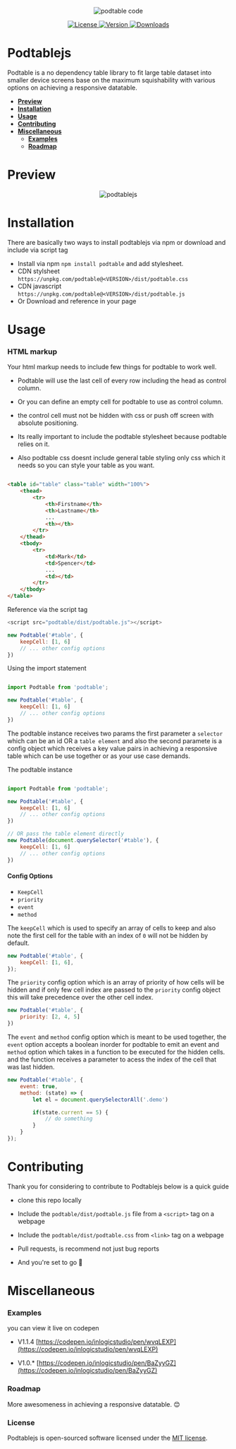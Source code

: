 <p align="center"><img src="/art/code.png" alt="podtable code"></p>

<p align="center">
    <a href="https://github.com/inlogicstudio/podtable">
        <img src="https://badgen.net/github/license/inlogicstudio/podtable?color=green" alt="License">
    </a>
    <a href="https://www.npmjs.com/package/podtable">
        <img src="https://badgen.net/npm/v/podtable?color=red" alt="Version">
    </a>
    <a href="https://www.npmjs.com/package/podtable">
        <img src="https://badgen.net/npm/dt/podtable" alt="Downloads">
    </a>
</p>

# Podtablejs

Podtable is a no dependency table library to fit large table dataset into smaller device screens base on the maximum squishability with various options on achieving a responsive datatable.

- [**Preview**](#preview)
- [**Installation**](#installation)
- [**Usage**](#usage)
- [**Contributing**](#contributing)
- [**Miscellaneous**](#miscellaneous)
    - [**Examples**](#examples)
    - [**Roadmap**](#roadmap)


# Preview

<p align="center">
    <img src="art/podtablejs.png" alt="podtablejs">
</p>

# Installation

There are basically two ways to install podtablejs via npm or download and include via script tag

* Install via npm `npm install podtable` and add stylesheet.
* CDN stylsheet `https://unpkg.com/podtable@<VERSION>/dist/podtable.css` 
* CDN javascript `https://unpkg.com/podtable@<VERSION>/dist/podtable.js`
* Or Download and reference in your page


# Usage

### HTML markup

Your html markup needs to include few things for podtable to work well.

* Podtable will use the last cell of every row including the head as control column.

* Or you can define an empty cell for podtable to use as control column.

* the control cell must not be hidden with css or push off screen with absolute positioning.

* Its really important to include the podtable stylesheet because podtable relies on it.

* Also podtable css doesnt include general table styling only css which it needs so you can style your table as you want.


```html

<table id="table" class="table" width="100%">
    <thead>
        <tr>
            <th>Firstname</th>
            <th>Lastname</th>
            ...
            <th></th>
        </tr>
    </thead>
    <tbody>
        <tr>
            <td>Mark</td>
            <td>Spencer</td>
            ...
            <td></td>
        </tr>
    </tbody>
</table>

```

Reference via the script tag
```js
<script src="podtable/dist/podtable.js"></script> 

new Podtable('#table', {
    keepCell: [1, 6]
    // ... other config options
})

```

Using the import statement 

```js

import Podtable from 'podtable';

new Podtable('#table', {
    keepCell: [1, 6]
    // ... other config options
})

```

The podtable instance receives two params the first parameter a `selector` which can be an id OR a `table element` and also the second paramete is a config object which receives a key value pairs in achieving a responsive table which can be use together or as your use case demands.

The podtable instance

```js

import Podtable from 'podtable';

new Podtable('#table', {
    keepCell: [1, 6]
    // ... other config options
})

// OR pass the table element directly
new Podtable(document.querySelector('#table'), {
    keepCell: [1, 6]
    // ... other config options
})

```

#### Config Options

* `KeepCell`
* `priority`
* `event`
* `method`

The `keepCell` which is used to specify an array of cells to keep
and also note the first cell for the table with an index of `0` will not be hidden by default.

```js
new Podtable('#table', {
    keepCell: [1, 6],
});
```

The `priority` config option which is an array of priority of how cells will be hidden and if only few cell index are passed to the `priority` config object this will take precedence over the other cell index.

```js
new Podtable('#table', {
    priority: [2, 4, 5]
})
```
The `event` and `method` config option which is meant to be used together, the `event` option accepts a boolean inorder for podtable to emit an event and `method` option which takes in a function to be executed for the hidden cells. and the function receives a parameter to acess the index of the cell that was last hidden.

```js
new Podtable('#table', {
    event: true,
    method: (state) => {
        let el = document.querySelectorAll('.demo')

        if(state.current == 5) {
            // do something
        }
    }
});
```


# Contributing

Thank you for considering to contribute to Podtablejs below is a quick guide

* clone this repo locally

* Include the `podtable/dist/podtable.js` file from a `<script>` tag on a webpage
* Include the  `podtable/dist/podtable.css` from `<link>` tag on a webpage

* Pull requests, is recommend not just bug reports 
* And you're set to go &#128079;


# Miscellaneous

### Examples
you can view it live on codepen

* V1.1.4 [https://codepen.io/inlogicstudio/pen/wvqLEXP](https://codepen.io/inlogicstudio/pen/wvqLEXP)

* V1.0.* [https://codepen.io/inlogicstudio/pen/BaZyyGZ](https://codepen.io/inlogicstudio/pen/BaZyyGZ) 

### Roadmap
More awesomeness in achieving a responsive datatable. &#128522;

### License

Podtablejs is open-sourced software licensed under the [MIT license](LICENSE.md).